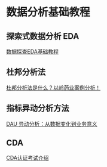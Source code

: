 # 数据分析基础教程


## 探索式数据分析 EDA

[数据探查EDA基础教程](work/methodology/Data-Engineering/Data-Analysis/数据探查EDA基础教程.md)

## 杜邦分析法

[杜邦分析法是什么？以岭药业案例分析！](https://boardmix.cn/article/dupontanalysismethod/)

## 指标异动分析方法

[DAU 异动分析：从数据变化到业务意义](https://www.bilibili.com/video/BV14N411q7HM/)

## CDA

[CDA认证考试介绍](learning/test/大数据/CDA认证/CDA认证考试介绍.md)

